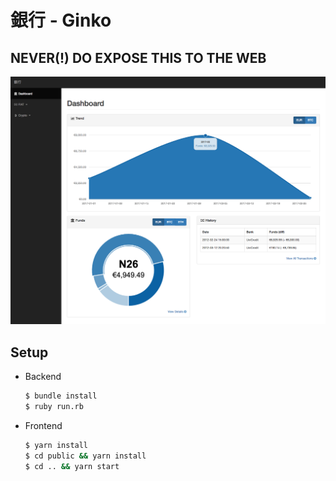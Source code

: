 # 銀行 - Ginko
## NEVER(!) DO EXPOSE THIS TO THE WEB

![Screenshot](/screenshot.png?raw=true)

Setup
-----

- Backend

  ```sh
  $ bundle install
  $ ruby run.rb
  ```

- Frontend

  ```sh
  $ yarn install
  $ cd public && yarn install
  $ cd .. && yarn start
  ```
